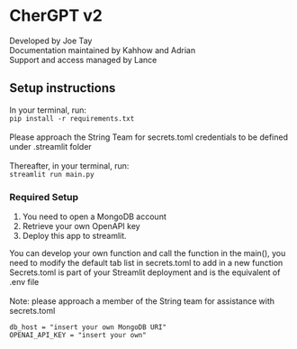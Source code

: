 # CherGPT v2

Developed by Joe Tay<br>
Documentation maintained by Kahhow and Adrian<br>
Support and access managed by Lance<br>

## Setup instructions
In your terminal, run:<br>
```pip install -r requirements.txt```
<br><br>
Please approach the String Team for secrets.toml credentials to be defined under .streamlit folder
<br><br>
Thereafter, in your terminal, run:<br>
```streamlit run main.py```

### Required Setup
1) You need to open a MongoDB account 
2) Retrieve your own OpenAPI key 
3) Deploy this app to streamlit. 

You can develop your own function and call the function in the main(), you need to modify the default tab list in secrets.toml to add in a new function
Secrets.toml is part of your Streamlit deployment and is the equivalent of .env file
<br><br>
Note: please approach a member of the String team for assistance with secrets.toml 

```
db_host = "insert your own MongoDB URI"
OPENAI_API_KEY = "insert your own"
```

